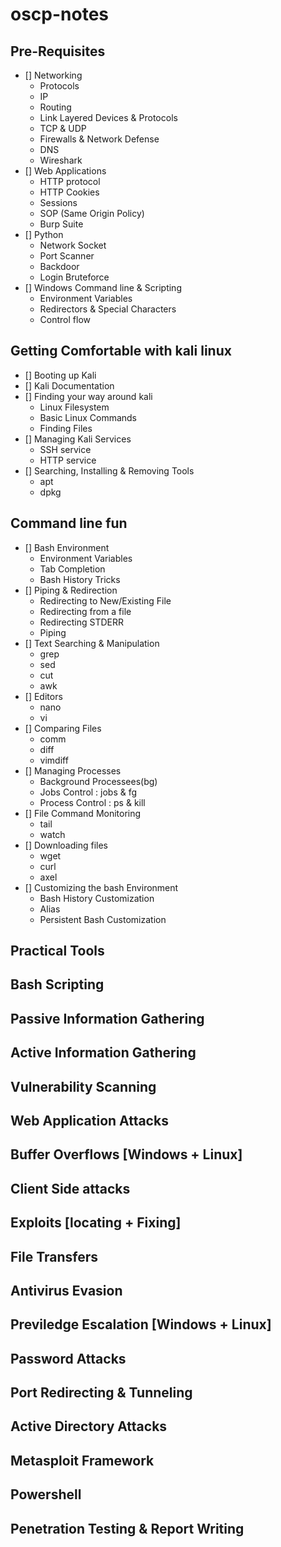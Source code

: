 # oscp-notes

## Pre-Requisites
  - [] Networking
    - Protocols
    - IP
    - Routing
    - Link Layered Devices & Protocols
    - TCP & UDP
    - Firewalls & Network Defense
    - DNS
    - Wireshark
  - [] Web Applications
    - HTTP protocol
    - HTTP Cookies
    - Sessions
    - SOP (Same Origin Policy)
    - Burp Suite
  - [] Python
    - Network Socket
    - Port Scanner
    - Backdoor
    - Login Bruteforce
  - [] Windows Command line & Scripting
    - Environment Variables
    - Redirectors & Special Characters
    - Control flow 

## Getting Comfortable with kali linux
  - [] Booting up Kali
  - [] Kali Documentation
  - [] Finding your way around kali
    - Linux Filesystem
    - Basic Linux Commands
    - Finding Files
  - [] Managing Kali Services
    - SSH service
    - HTTP service
  - [] Searching, Installing & Removing Tools
    - apt
    - dpkg

## Command line fun
- [] Bash Environment
  - Environment Variables
  - Tab Completion
  - Bash History Tricks
- [] Piping & Redirection
  - Redirecting to New/Existing File
  - Redirecting from a file
  - Redirecting STDERR
  - Piping
- [] Text Searching & Manipulation
  - grep
  - sed
  - cut
  - awk
- [] Editors
  - nano
  - vi
- [] Comparing Files
  - comm
  - diff
  - vimdiff
- [] Managing Processes
  - Background Processees(bg)
  - Jobs Control : jobs & fg
  - Process Control : ps & kill
- [] File Command Monitoring
  - tail
  - watch
- [] Downloading files
  - wget
  - curl
  - axel
- [] Customizing the bash Environment
  - Bash History Customization
  - Alias
  - Persistent Bash Customization

## Practical Tools
## Bash Scripting

## Passive Information Gathering
## Active Information Gathering
## Vulnerability Scanning
## Web Application Attacks
## Buffer Overflows [Windows + Linux]
## Client Side attacks 
## Exploits [locating + Fixing]
## File Transfers
## Antivirus Evasion
## Previledge Escalation [Windows + Linux]
## Password Attacks
## Port Redirecting & Tunneling
## Active Directory Attacks
## Metasploit Framework
## Powershell 
## Penetration Testing & Report Writing
